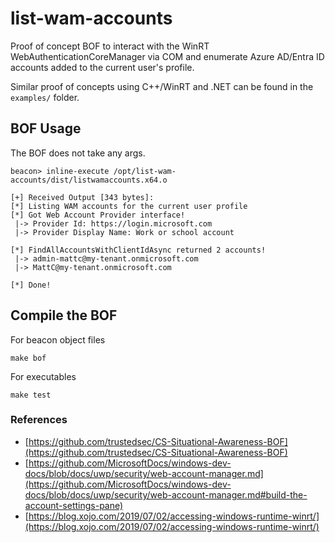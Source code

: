 # list-wam-accounts
Proof of concept BOF to interact with the WinRT WebAuthenticationCoreManager via COM and enumerate Azure AD/Entra ID accounts added to the current user's profile.

Similar proof of concepts using C++/WinRT and .NET can be found in the `examples/` folder.

## BOF Usage
The BOF does not take any args.
```
beacon> inline-execute /opt/list-wam-accounts/dist/listwamaccounts.x64.o

[+] Received Output [343 bytes]:
[*] Listing WAM accounts for the current user profile
[*] Got Web Account Provider interface!
 |-> Provider Id: https://login.microsoft.com
 |-> Provider Display Name: Work or school account

[*] FindAllAccountsWithClientIdAsync returned 2 accounts!
 |-> admin-mattc@my-tenant.onmicrosoft.com
 |-> MattC@my-tenant.onmicrosoft.com

[*] Done!
```

## Compile the BOF
For beacon object files
```
make bof
```

For executables
```
make test
```

### References
- [https://github.com/trustedsec/CS-Situational-Awareness-BOF](https://github.com/trustedsec/CS-Situational-Awareness-BOF)
- [https://github.com/MicrosoftDocs/windows-dev-docs/blob/docs/uwp/security/web-account-manager.md](https://github.com/MicrosoftDocs/windows-dev-docs/blob/docs/uwp/security/web-account-manager.md#build-the-account-settings-pane)
- [https://blog.xojo.com/2019/07/02/accessing-windows-runtime-winrt/](https://blog.xojo.com/2019/07/02/accessing-windows-runtime-winrt/)